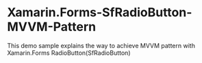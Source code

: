 # Xamarin.Forms-SfRadioButton-MVVM-Pattern
This demo sample explains the way to achieve MVVM pattern with Xamarin.Forms RadioButton(SfRadioButton)
